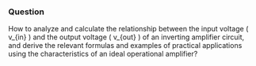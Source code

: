 ### Question

How to analyze and calculate the relationship between the input voltage \( v_{in} \) and the output voltage \( v_{out} \) of an inverting amplifier circuit, and derive the relevant formulas and examples of practical applications using the characteristics of an ideal operational amplifier?
